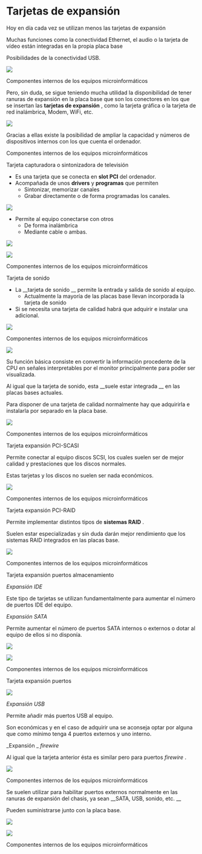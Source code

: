 # Tarjetas de expansión

Hoy en día cada vez se utilizan menos las tarjetas de expansión

Muchas funciones como la conectividad Ethernet, el audio o la tarjeta de vídeo están integradas en la propia placa base

Posibilidades de la conectividad USB\.

![](img/7_Tarjetas_de_expansi%C3%B3n0.jpg)

Componentes internos de los equipos microinformáticos

Pero, sin duda, se sigue teniendo mucha utilidad la disponibilidad de tener ranuras de expansión en la placa base que son los conectores en los que se insertan las  __tarjetas de expansión__ , como la tarjeta gráfica o la tarjeta de red inalámbrica, Modem, WiFi, etc\.

![](img/7_Tarjetas_de_expansi%C3%B3n1.jpg)

Gracias a ellas existe la posibilidad de ampliar la capacidad y números de dispositivos internos con los que cuenta el ordenador\.

Componentes internos de los equipos microinformáticos

Tarjeta capturadora o sintonizadora de televisión

* Es una tarjeta que se conecta en  __slot PCI__  del ordenador\.
* Acompañada de unos  __drivers__  y  __programas__  que permiten
  * Sintonizar, memorizar canales
  * Grabar directamente o de forma programadas los canales\.

![](img/7_Tarjetas_de_expansi%C3%B3n2.jpg)

* Permite al equipo conectarse con otros
  * De forma inalámbrica
  * Mediante cable o ambas\.

![](img/7_Tarjetas_de_expansi%C3%B3n3.jpg)

![](img/7_Tarjetas_de_expansi%C3%B3n4.jpg)

Componentes internos de los equipos microinformáticos

Tarjeta de sonido

* La  __tarjeta de sonido __ permite la entrada y salida de sonido al equipo\.
  * Actualmente la mayoría de las placas base llevan incorporada la tarjeta de sonido
* Si se necesita una tarjeta de calidad habrá que adquirir e instalar una adicional\.

![](img/7_Tarjetas_de_expansi%C3%B3n5.jpg)

Componentes internos de los equipos microinformáticos

![](img/7_Tarjetas_de_expansi%C3%B3n6.jpg)

Su función básica consiste en convertir la información procedente de la CPU en señales interpretables por el monitor principalmente para poder ser visualizada\.

Al igual que la tarjeta de sonido, esta  __suele estar integrada __ en las placas bases actuales\.

Para disponer de una tarjeta de calidad normalmente hay que adquirirla e instalarla por separado en la placa base\.

![](img/7_Tarjetas_de_expansi%C3%B3n7.jpg)

Componentes internos de los equipos microinformáticos

Tarjeta expansión PCI\-SCASI

Permite conectar al equipo discos SCSI, los cuales suelen ser de mejor calidad y prestaciones que los discos normales\.

Estas tarjetas y los discos no suelen ser nada económicos\.

![](img/7_Tarjetas_de_expansi%C3%B3n8.jpg)

Componentes internos de los equipos microinformáticos

Tarjeta expansión PCI\-RAID

Permite implementar distintos tipos de  __sistemas RAID__ \.

Suelen estar especializadas y sin duda darán mejor rendimiento que los sistemas RAID integrados en las placas base\.

![](img/7_Tarjetas_de_expansi%C3%B3n9.jpg)

Componentes internos de los equipos microinformáticos

Tarjeta expansión puertos almacenamiento

_Expansión IDE_

Este tipo de tarjetas se utilizan fundamentalmente para aumentar el número de puertos IDE del equipo\.

_Expansión SATA_

Permite aumentar el número de puertos SATA internos o externos o dotar al equipo de ellos si no disponía\.

![](img/7_Tarjetas_de_expansi%C3%B3n10.jpg)

![](img/7_Tarjetas_de_expansi%C3%B3n11.jpg)

Componentes internos de los equipos microinformáticos

Tarjeta expansión puertos

![](img/7_Tarjetas_de_expansi%C3%B3n12.jpg)

_Expansión USB_

Permite añadir más puertos USB al equipo\.

Son económicas y en el caso de adquirir una se aconseja optar por alguna que como mínimo tenga 4 puertos externos y uno interno\.

_Expansión _  _firewire_

Al igual que la tarjeta anterior ésta es similar pero para puertos  _firewire_ \.

![](img/7_Tarjetas_de_expansi%C3%B3n13.jpg)

Componentes internos de los equipos microinformáticos

Se suelen utilizar para habilitar puertos externos normalmente en las ranuras de expansión del chasis, ya sean  __SATA, USB, sonido, etc\. __

Pueden suministrarse junto con la placa base\.

![](img/7_Tarjetas_de_expansi%C3%B3n14.jpg)

![](img/7_Tarjetas_de_expansi%C3%B3n15.jpg)

Componentes internos de los equipos microinformáticos

